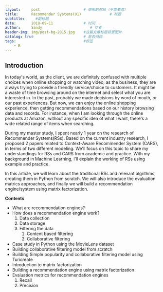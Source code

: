 ```yaml
---
layout:     post                    # 使用的布局（不需要改）
title:      Recommender Systems(01)             # 标题 
subtitle:     #副标题
date:       2018-09-11              # 时间
author:     Sandy                      # 作者
header-img: img/post-bg-2015.jpg    #这篇文章标题背景图片
catalog: true                       # 是否归档
tags:                               #标签
    - R
---
```


## Introduction
In today's world, as the client, we are definitely confused with multiple choices when online shopping or watching video; as the business, they are always trying to provide a friendly service/choice to customers. It might be a waste of time browsing around on the internet and select what you are interested in. In the past, probably we made decisions by word of mouth, or our past experiences. But now, we can enjoy the online shopping experience, then getting recommendations based on our history browsing data and records. For instance, when I am looking through the online products at Amazon, without any specific idea of what I want, there's a wide related range of items when searching. 

During my master study, I spent nearly 1 year on the research of Recommender Systems(RSs). Based on the current industry research, I proposed 2 papers related to Context-Aware Recommender System (CARS), in terms of two different modeling. We'll focus on this topic to share my understandings for RSs and CARS from academic and practice. With my background in Machine Learning, I'll explain the working of RSs using example and practice.

In this article, we will learn about the traditional RSs and relevant algrithms, creating them in Python from scratch. We will also introduce the evaluation matrics approaches, and finally we will build a recommendation engine/system using matrix factorization.

**Contents**
- What are recommendation engines?
- How does a recommendation engine work?
   1. Data collection
   2. Data storage
   3. Filtering the data
       1. Content based filtering
       2. Collaborative filtering
- Case study in Python using the MovieLens dataset
- Building collaborative filtering model from scratch
- Building Simple popularity and collaborative filtering model using Turicreate
- Introduction to matrix factorization
- Building a recommendation engine using matrix factorization
- Evaluation metrics for recommendation engines
   1. Recall
   2. Precision

